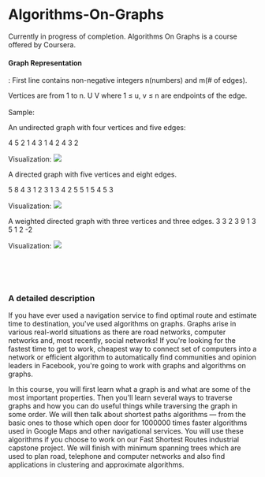 # Algorithms-On-Graphs
Currently in progress of completion. 
Algorithms On Graphs is a course offered by Coursera. 


<h4>Graph Representation</h4>: 
First line contains non-negative integers n(numbers) and m(# of edges).

Vertices are from 1 to n.  U V where 1 ≤ u, v ≤ n are endpoints of the edge.
<br><br>
Sample: 

An undirected graph with four vertices and five edges:

4 5
2 1
4 3
1 4
2 4
3 2

Visualization: <img src = "https://i.gyazo.com/feda46550e82761c7947ef9fd8ca5702.png">


A directed graph with five vertices and eight edges.

5 8
4 3
1 2
3 1
3 4
2 5
5 1
5 4
5 3

Visualization: <img src = "https://i.gyazo.com/9c2ddec1534b109fd6303f9ba5fba730.png">


A weighted directed graph with three vertices and three edges.
3 3
2 3 9
1 3 5
1 2 -2

Visualization: <img src = "https://i.gyazo.com/153b9d1e3cdf466f0742311298b65053.png">


<br><br><br>



<h3>A detailed description</h3>  
If you have ever used a navigation service to find optimal route and estimate time to destination, you've used algorithms on graphs. Graphs arise in various real-world situations as there are road networks, computer networks and, most recently, social networks! If you're looking for the fastest time to get to work, cheapest way to connect set of computers into a network or efficient algorithm to automatically find communities and opinion leaders in Facebook, you're going to work with graphs and algorithms on graphs.

In this course, you will first learn what a graph is and what are some of the most important properties. Then you'll learn several ways to traverse graphs and how you can do useful things while traversing the graph in some order. We will then talk about shortest paths algorithms — from the basic ones to those which open door for 1000000 times faster algorithms used in Google Maps and other navigational services. You will use these algorithms if you choose to work on our Fast Shortest Routes industrial capstone project. We will finish with minimum spanning trees which are used to plan road, telephone and computer networks and also find applications in clustering and approximate algorithms.
